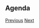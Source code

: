 <article class="vh-100 dt w-100">
  <div class="dtc v-mid tc green ph3 ph4-l">
    <h1 class="f6 f2-m f-subheadline-l fw6 tc">Agenda</h1>
    <a class="f6 grow no-underline br-pill ph3 pv2 mb2 dib white bg-dark-green" href="/slides/2">Previous</a>
    <a class="f6 grow no-underline br-pill ph3 pv2 mb2 dib white bg-dark-green" href="/slides/4">Next</a>
  </div>
</article>
